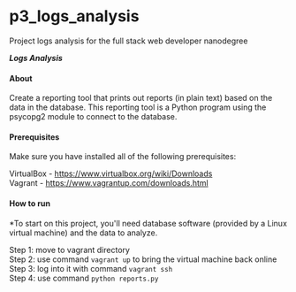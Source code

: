 # p3_logs_analysis
Project logs analysis for the full stack web developer nanodegree

**_Logs Analysis_**

#### About
Create a reporting tool that prints out reports (in plain text) based on the data in the database. This reporting tool is a Python program using the psycopg2 module to connect to the database.

#### Prerequisites
Make sure you have installed all of the following prerequisites:

VirtualBox - <https://www.virtualbox.org/wiki/Downloads>  
Vagrant - <https://www.vagrantup.com/downloads.html>

#### How to run

*To start on this project, you'll need database software (provided by a Linux virtual machine) and the data to analyze.

Step 1: move to vagrant directory  
Step 2: use command `vagrant up` to bring the virtual machine back online  
Step 3: log into it with command `vagrant ssh`  
Step 4: use command `python reports.py`  
